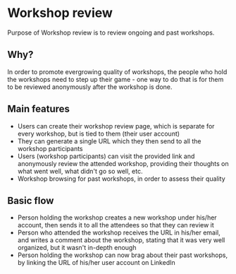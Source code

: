 # Workshop review
Purpose of Workshop review is to review ongoing and past workshops.

## Why?
In order to promote evergrowing quality of workshops, the people who hold the workshops need to step up their game - one way to do that is for them to be reviewed anonymously after the workshop is done.

## Main features
- Users can create their workshop review page, which is separate for every workshop, but is tied to them (their user account)
- They can generate a single URL which they then send to all the workshop participants
- Users (workshop participants) can visit the provided link and anonymously review the attended workshop, providing their thoughts on what went well, what didn't go so well, etc.
- Workshop browsing for past workshops, in order to assess their quality

## Basic flow
  - Person holding the workshop creates a new workshop under his/her account, then sends it to all the attendees so that they can review it
  - Person who attended the workshop receives the URL in his/her email, and writes a comment about the workshop, stating that it was very well organized, but it wasn't in-depth enough
  - Person holding the workshop can now brag about their past workshops, by linking the URL of his/her user account on LinkedIn
